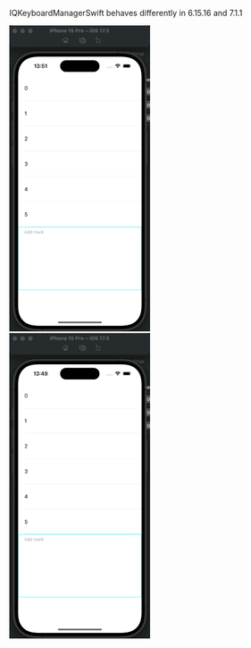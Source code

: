 IQKeyboardManagerSwift behaves differently in 6.15.16 and 7.1.1

<img src="./asset/6_15_16.gif" width=50% height=50%>
<img src="./asset/7_1_1.gif" width=50% height=50%>

